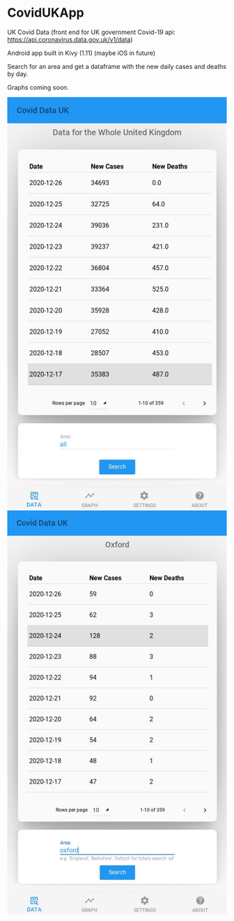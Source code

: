 # CovidUKApp

UK Covid Data (front end for UK government Covid-19 api: https://api.coronavirus.data.gov.uk/v1/data)

Android app built in Kivy (1.11) (maybe iOS in future)

Search for an area and get a dataframe with the new daily cases and deaths by day.

Graphs coming soon.

![alt text](https://raw.githubusercontent.com/nihilok/CovidUKApp/master/images/scr.jpg?raw=true) ![alt text](https://raw.githubusercontent.com/nihilok/CovidUKApp/master/images/scr2.jpg?raw=true)
